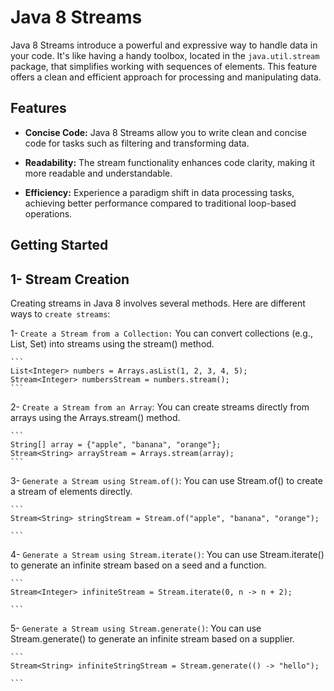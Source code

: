 # Java 8 Streams

Java 8 Streams introduce a powerful and expressive way to handle data in your code. It's like having a handy toolbox, located in the `java.util.stream` package, that simplifies working with sequences of elements. This feature offers a clean and efficient approach for processing and manipulating data.

## Features

- **Concise Code:** Java 8 Streams allow you to write clean and concise code for tasks such as filtering and transforming data.
  
- **Readability:** The stream functionality enhances code clarity, making it more readable and understandable.

- **Efficiency:** Experience a paradigm shift in data processing tasks, achieving better performance compared to traditional loop-based operations.

## Getting Started

## 1- Stream Creation

Creating streams in Java 8 involves several methods. Here are different ways to `create streams`:

1- `Create a Stream from a Collection:`
    You can convert collections (e.g., List, Set) into streams using the stream() method.

    ```
    List<Integer> numbers = Arrays.asList(1, 2, 3, 4, 5);
    Stream<Integer> numbersStream = numbers.stream();
    ```

2- `Create a Stream from an Array`:
    You can create streams directly from arrays using the Arrays.stream() method. 

    ```
    String[] array = {"apple", "banana", "orange"};
    Stream<String> arrayStream = Arrays.stream(array);
    ```
3- `Generate a Stream using Stream.of()`:
    You can use Stream.of() to create a stream of elements directly.

    ```
    Stream<String> stringStream = Stream.of("apple", "banana", "orange");

    ```
4- `Generate a Stream using Stream.iterate()`:
    You can use Stream.iterate() to generate an infinite stream based on a seed and a function.

    ```
    Stream<Integer> infiniteStream = Stream.iterate(0, n -> n + 2);

    ```
5- `Generate a Stream using Stream.generate()`:
    You can use Stream.generate() to generate an infinite stream based on a supplier.

    ```
    Stream<String> infiniteStringStream = Stream.generate(() -> "hello");

    ```

